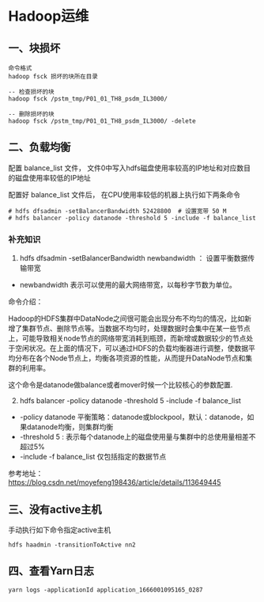 # Hadoop运维

## 一、块损坏

```shell
命令格式
hadoop fsck 损坏的块所在目录

-- 检查损坏的块
hadoop fsck /pstm_tmp/P01_01_TH8_psdm_IL3000/

-- 删除损坏的块
hadoop fsck /pstm_tmp/P01_01_TH8_psdm_IL3000/ -delete
```

## 二、负载均衡

配置 balance_list 文件， 文件0中写入hdfs磁盘使用率较高的IP地址和对应数目的磁盘使用率较低的IP地址

配置好 balance_list 文件后， 在CPU使用率较低的机器上执行如下两条命令

```
# hdfs dfsadmin -setBalancerBandwidth 52428800  # 设置宽带 50 M
# hdfs balancer -policy datanode -threshold 5 -include -f balance_list
```

### 补充知识

1. hdfs dfsadmin -setBalancerBandwidth newbandwidth ： 设置平衡数据传输带宽

-   newbandwidth 表示可以使用的最大网络带宽，以每秒字节数为单位。

  命令介绍：

  Hadoop的HDFS集群中DataNode之间很可能会出现分布不均匀的情况，比如新增了集群节点、删除节点等。当数据不均匀时，处理数据时会集中在某一些节点上，可能导致相关node节点的网络带宽消耗到瓶颈，而新增或数据较少的节点处于空闲状况。在上面的情况下，可以通过HDFS的负载均衡器进行调整，使数据平均分布在各个Node节点上，均衡各项资源的性能，从而提升DataNode节点和集群的利用率。

  这个命令是datanode做balance或者mover时候一个比较核心的参数配置.

2. hdfs balancer -policy datanode -threshold 5 -include -f balance_list

-   -policy datanode 平衡策略：datanode或blockpool，默认：datanode，如果datanode均衡，则集群均衡
-   -threshold 5 : 表示每个datanode上的磁盘使用量与集群中的总使用量相差不超过5%
-   -include -f balance_list 仅包括指定的数据节点

参考地址： https://blog.csdn.net/moyefeng198436/article/details/113649445

## 三、没有active主机

手动执行如下命令指定active主机

```shell
hdfs haadmin -transitionToActive nn2
```

## 四、查看Yarn日志

```shell
yarn logs -applicationId application_1666001095165_0287
```

